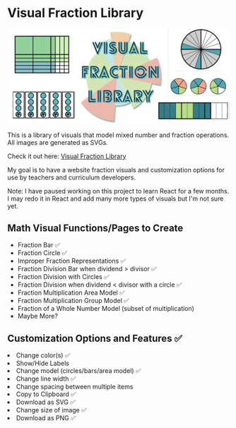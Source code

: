 <h1> Visual Fraction Library </h1>
<img src="./assets/Visual Fraction Library Demo.png">

This is a library of visuals that model mixed number and fraction operations. All images are generated as SVGs. <br>

Check it out here: <a href="www.visualfractionlibrary.com/"> Visual Fraction Library </a>

My goal is to have a website fraction visuals and customization options for use by teachers and curriculum developers.


Note: I have paused working on this project to learn React for a few months. I may redo it in React and add many more types of visuals but I'm not sure yet.

<h2> Math Visual Functions/Pages to Create </h2>
<ul>
<li> Fraction Bar ✅</li>
<li> Fraction Circle ✅</li>
<li> Improper Fraction Representations ✅</li>
<li> Fraction Division Bar when dividend > divisor ✅</li></li>
<li> Fraction Division with Circles ✅</li>
<li> Fraction Division when dividend < divisor with a circle ✅ </li> 
<li> Fraction Multiplication Area Model ✅</li> 
 <li> Fraction Multiplication Group Model ✅</li>
 <li> Fraction of a Whole Number Model (subset of multiplication)</li>
<li> Maybe More?</li>
</ul>

<h2> Customization Options and Features ✅ </h2>
<li> Change color(s) ✅ </li>
<li> Show/Hide Labels </li>
<li> Change model (circles/bars/area model) ✅</li>
<li> Change line width ✅ </li>
<li> Change spacing between multiple items </li>
<li> Copy to Clipboard ✅</li>
<li> Download as SVG ✅</li>
<li> Change size of image ✅ </li>
<li> Download as PNG ✅ </li>

